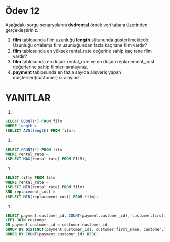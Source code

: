 # Ödev 12

Aşağıdaki sorgu senaryolarını **dvdrental** örnek veri tabanı üzerinden gerçekleştiriniz.

1. **film** tablosunda film uzunluğu **length** sütununda gösterilmektedir. Uzunluğu ortalama film uzunluğundan fazla kaç tane film vardır?
2. **film** tablosunda en yüksek rental_rate değerine sahip kaç tane film vardır?
3. **film** tablosunda en düşük rental_rate ve en düşün replacement_cost değerlerine sahip filmleri sıralayınız.
4. **payment** tablosunda en fazla sayıda alışveriş yapan müşterileri(customer) sıralayınız.

# YANITLAR

1. 

```sql
SELECT COUNT(*) FROM film
WHERE length > 
(SELECT AVG(length) FROM film);
```

1. 

```sql
SELECT COUNT(*) FROM film
WHERE rental_rate =
(SELECT MAX(rental_rate) FROM FILM);
```

1. 

```sql
SELECT title FROM film
WHERE rental_rate =
(SELECT MIN(rental_rate) FROM film)
AND replacement_cost =
(SELECT MIN(replacement_cost) FROM film);
```

1. 

```sql
SELECT payment.customer_id, COUNT(payment.customer_id), customer.first_name, customer.last_name FROM payment
LEFT JOIN customer
ON payment.customer_id = customer.customer_id
GROUP BY DISTINCT(payment.customer_id), customer.first_name, customer.last_name
ORDER BY COUNT(payment.customer_id) DESC;
```